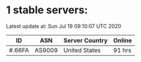 # 1 stable servers:

Latest update at: Sun Jul 19 09:10:07 UTC 2020

| ID | ASN | Server Country | Online |
| -- | --- | -------------- | ------ |
| #.66FA | AS9009 | United States | 91 hrs |

